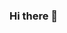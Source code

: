 ### Hi there 👋

<!--
**thomasvincent/thomasvincent** is a ✨ _special_ ✨ repository because its `README.md` (this file) appears on your GitHub profile.
### Hi there 👋

I'm Thomas (he/him). My `$dayjob` is lots of different things. 

[![Thomas's github stats](https://github-readme-stats.vercel.app/api?username=thomasvincent&theme=prussian)]

[![Thomas's wakatime stats](https://github-readme-stats.vercel.app/api/wakatime?username=thomasvincent&theme=prussian)]

- 🔭 I’m currently working on terraform modules
- 🌱 I’m currently learning golang
- 👯 I’m looking to collaborate on modules and interesting projects
- 🤔 I’m looking for help with nothing at the moment
- 💬 Ask me about devops
- 📫 How to reach me: email
- ⚡ Fun fact: I am big into dog rescue
-->
